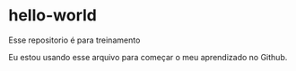 # hello-world
Esse repositorio é para treinamento

Eu estou usando esse arquivo para começar o meu aprendizado no Github.
